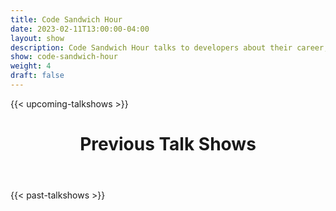 ```yaml
---
title: Code Sandwich Hour
date: 2023-02-11T13:00:00-04:00
layout: show
description: Code Sandwich Hour talks to developers about their career, experience and favorite sandwich with host Sean C Davis. It ran for one season but you can watch past episodes here. Check out Sean's new show [UptimeFM](/uptimefm/)
show: code-sandwich-hour
weight: 4
draft: false
---
```


{{< upcoming-talkshows >}}

  <div class="mb-20">
    <header class="container px-6 pt-5 mx-auto">
      <h1 class="mb-2 text-5xl font-bold">Previous Talk Shows</h1>
    </header>
  </div>
{{< past-talkshows >}}